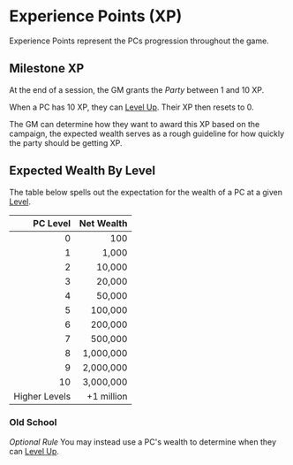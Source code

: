 # Experience Points (XP)

Experience Points represent the PCs progression throughout the game.

## Milestone XP

At the end of a session, the GM grants the *Party* between 1 and 10 XP.

When a PC has 10 XP, they can [Level Up](Level.md#Level%20Up). Their XP then resets to 0.

The GM can determine how they want to award this XP based on the campaign, the expected wealth serves as a rough guideline for how quickly the party should be getting XP.

## Expected Wealth By Level

The table below spells out the expectation for the wealth of a PC at a given [Level](Level.md).

|      PC Level | Net Wealth |
| ------------: | ---------: |
|             0 |        100 |
|             1 |      1,000 |
|             2 |     10,000 |
|             3 |     20,000 |
|             4 |     50,000 |
|             5 |    100,000 |
|             6 |    200,000 |
|             7 |    500,000 |
|             8 |  1,000,000 |
|             9 |  2,000,000 |
|            10 |  3,000,000 |
| Higher Levels | +1 million |

### Old School

*Optional Rule*
You may instead use a PC's wealth to determine when they can [Level Up](Level.md#Level%20Up).
